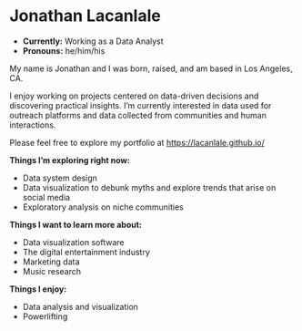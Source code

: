 # Jonathan Lacanlale
- **Currently:** Working as a Data Analyst
- **Pronouns:** he/him/his

My name is Jonathan and I was born, raised, and am based in Los Angeles, CA.

I enjoy working on projects centered on data-driven decisions and discovering practical insights. I’m currently interested in data used for outreach platforms and data collected from communities and human interactions.

Please feel free to explore my portfolio at https://lacanlale.github.io/

**Things I’m exploring right now:**

- Data system design
- Data visualization to debunk myths and explore trends that arise on social media
- Exploratory analysis on niche communities

**Things I want to learn more about:**

- Data visualization software
- The digital entertainment industry
- Marketing data
- Music research

**Things I enjoy:**

- Data analysis and visualization
- Powerlifting
